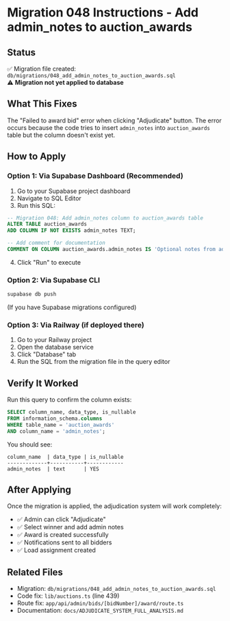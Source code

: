 # Migration 048 Instructions - Add admin_notes to auction_awards

## Status
✅ Migration file created: `db/migrations/048_add_admin_notes_to_auction_awards.sql`  
⚠️ **Migration not yet applied to database**

## What This Fixes
The "Failed to award bid" error when clicking "Adjudicate" button. The error occurs because the code tries to insert `admin_notes` into `auction_awards` table but the column doesn't exist yet.

## How to Apply

### Option 1: Via Supabase Dashboard (Recommended)
1. Go to your Supabase project dashboard
2. Navigate to SQL Editor
3. Run this SQL:

```sql
-- Migration 048: Add admin_notes column to auction_awards table
ALTER TABLE auction_awards 
ADD COLUMN IF NOT EXISTS admin_notes TEXT;

-- Add comment for documentation
COMMENT ON COLUMN auction_awards.admin_notes IS 'Optional notes from admin when adjudicating/awarding an auction';
```

4. Click "Run" to execute

### Option 2: Via Supabase CLI
```bash
supabase db push
```
(If you have Supabase migrations configured)

### Option 3: Via Railway (if deployed there)
1. Go to your Railway project
2. Open the database service
3. Click "Database" tab
4. Run the SQL from the migration file in the query editor

## Verify It Worked
Run this query to confirm the column exists:

```sql
SELECT column_name, data_type, is_nullable 
FROM information_schema.columns 
WHERE table_name = 'auction_awards' 
AND column_name = 'admin_notes';
```

You should see:
```
column_name  | data_type | is_nullable
-------------+-----------+------------
admin_notes  | text      | YES
```

## After Applying
Once the migration is applied, the adjudication system will work completely:
- ✅ Admin can click "Adjudicate" 
- ✅ Select winner and add admin notes
- ✅ Award is created successfully
- ✅ Notifications sent to all bidders
- ✅ Load assignment created

## Related Files
- Migration: `db/migrations/048_add_admin_notes_to_auction_awards.sql`
- Code fix: `lib/auctions.ts` (line 439)
- Route fix: `app/api/admin/bids/[bidNumber]/award/route.ts`
- Documentation: `docs/ADJUDICATE_SYSTEM_FULL_ANALYSIS.md`


